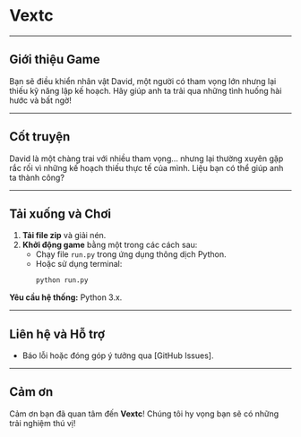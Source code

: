 # Vextc

---

## Giới thiệu Game

Bạn sẽ điều khiển nhân vật David, một người có tham vọng lớn nhưng lại thiếu kỹ năng lập kế hoạch. Hãy giúp anh ta trải qua những tình huống hài hước và bất ngờ!

---

## Cốt truyện

David là một chàng trai với nhiều tham vọng... nhưng lại thường xuyên gặp rắc rối vì những kế hoạch thiếu thực tế của mình. Liệu bạn có thể giúp anh ta thành công?

---

## Tải xuống và Chơi

1. **Tải file zip** và giải nén.
2. **Khởi động game** bằng một trong các cách sau:
   - Chạy file `run.py` trong ứng dụng thông dịch Python.
   - Hoặc sử dụng terminal:
     ```bash
     python run.py
     ```

**Yêu cầu hệ thống:** Python 3.x.

---

## Liên hệ và Hỗ trợ

- Báo lỗi hoặc đóng góp ý tưởng qua [GitHub Issues].

---

## Cảm ơn

Cảm ơn bạn đã quan tâm đến **Vextc**! Chúng tôi hy vọng bạn sẽ có những trải nghiệm thú vị!